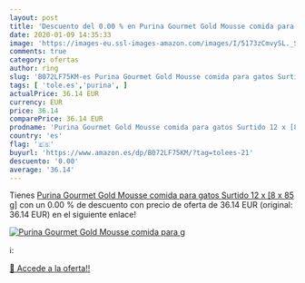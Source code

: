 ```yaml
---
layout: post
title: 'Descuento del 0.00 % en Purina Gourmet Gold Mousse comida para g'
date: 2020-01-09 14:35:33
image: 'https://images-eu.ssl-images-amazon.com/images/I/5173zCmvySL._SL200_.jpg'
comments: true
category: ofertas
author: ring
slug: 'B072LF75KM-es Purina Gourmet Gold Mousse comida para gatos Surtido 12 x...'
tags: [ 'tole.es','purina', ]
actualPrice: 36.14 EUR
currency: EUR
price: 36.14
comparePrice: 36.14 EUR
prodname: 'Purina Gourmet Gold Mousse comida para gatos Surtido 12 x [8 x 85 g]'
country: 'es'
flag: '🇪🇸'
buyurl: 'https://www.amazon.es/dp/B072LF75KM/?tag=tolees-21'
descuento: '0.00'
average: '36.14'
---
```


Tienes [Purina Gourmet Gold Mousse comida para gatos Surtido 12 x [8 x 85 g]](https://www.amazon.es/dp/B072LF75KM/?tag=tolees-21) con un 0.00 % de descuento con precio de oferta de 36.14 EUR (original: 36.14 EUR) en el siguiente enlace!

[![Purina Gourmet Gold Mousse comida para g](https://images-eu.ssl-images-amazon.com/images/I/5173zCmvySL._SL200_.jpg)](https://www.amazon.es/dp/B072LF75KM/?tag=tolees-21)

ℹ️:


[🛒 Accede a la oferta!!](https://www.amazon.es/dp/B072LF75KM/?tag=tolees-21)
